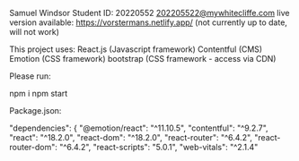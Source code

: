 
Samuel Windsor
Student ID: 20220552
202205522@mywhitecliffe.com
live version available: https://vorstermans.netlify.app/ (not currently up to date, will not work)

This project uses:
React.js (Javascript framework)
Contentful (CMS)
Emotion (CSS framework)
bootstrap (CSS framework - access via CDN)


Please run:

npm i 
npm start




Package.json:  
  
   "dependencies": {
    "@emotion/react": "^11.10.5",
    "contentful": "^9.2.7",
    "react": "^18.2.0",
    "react-dom": "^18.2.0",
    "react-router": "^6.4.2",
    "react-router-dom": "^6.4.2",
    "react-scripts": "5.0.1",
    "web-vitals": "^2.1.4"


